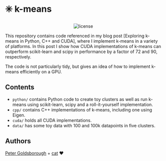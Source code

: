 # :eight_spoked_asterisk: k-means

<p align="center">
  <img alt="license" src="https://img.shields.io/github/license/mashape/apistatus.svg"/>
</p>

This repository contains code referenced in my blog post [Exploring k-means in Python, C++ and
CUDA], where I implement k-means in a variety of platforms. In this post I show how CUDA
implementations of k-means can outperform scikit-learn and scipy in performance by a factor of 72
and 90, respectively.

The code is not particularly tidy, but gives an idea of how to implement k-means efficiently on a GPU.

## Contents

- `python/` contains Python code to create toy clusters as well as run k-means using scikit-learn,
scipy and a roll-it-yourself implementation.
- `cpp/` contains C++ implementations of k-means, including one using Eigen.
- `cuda/` holds all CUDA implementations.
- `data/` has some toy data with 100 and 100k datapoints in five clusters.

## Authors

[Peter Goldsborough](http://goldsborough.me) + [cat](https://goo.gl/IpUmJn)
:heart:
